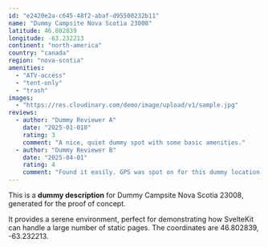```yaml
---
id: "e2420e2a-c645-48f2-abaf-d95500232b11"
name: "Dummy Campsite Nova Scotia 23008"
latitude: 46.802839
longitude: -63.232213
continent: "north-america"
country: "canada"
region: "nova-scotia"
amenities:
  - "ATV-access"
  - "tent-only"
  - "trash"
images:
  - "https://res.cloudinary.com/demo/image/upload/v1/sample.jpg"
reviews:
  - author: "Dummy Reviewer A"
    date: "2025-01-010"
    rating: 3
    comment: "A nice, quiet dummy spot with some basic amenities."
  - author: "Dummy Reviewer B"
    date: "2025-04-01"
    rating: 4
    comment: "Found it easily. GPS was spot on for this dummy location."
---
```


This is a **dummy description** for Dummy Campsite Nova Scotia 23008, generated for the proof of concept.

It provides a serene environment, perfect for demonstrating how SvelteKit can handle a large number of static pages. The coordinates are 46.802839, -63.232213.
